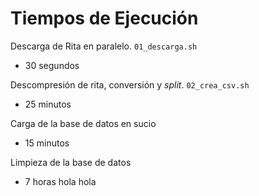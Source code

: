 # Tiempos de Ejecución

Descarga de Rita en paralelo. `01_descarga.sh`
- 30 segundos

Descompresión de rita, conversión y *split*. `02_crea_csv.sh`
- 25 minutos

Carga de la base de datos en sucio
- 15 minutos

Limpieza de la base de datos
- 7 horas
hola hola 